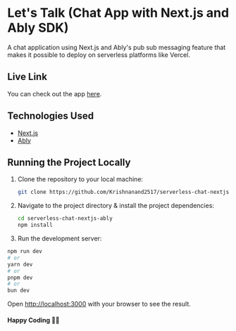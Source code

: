 # Let's Talk (Chat App with Next.js and Ably SDK)

A chat application using Next.js and Ably's pub sub messaging feature that makes it possible to deploy on serverless platforms like Vercel.

## Live Link

You can check out the app [here](link-yet-to-be-added).

## Technologies Used

- [Next.js](https://nextjs.org)
- [Ably](https://ably.com/)

## Running the Project Locally

1. Clone the repository to your local machine:

   ```bash
   git clone https://github.com/Krishnanand2517/serverless-chat-nextjs-ably
   ```

1. Navigate to the project directory & install the project dependencies:

   ```bash
   cd serverless-chat-nextjs-ably
   npm install
   ```

1. Run the development server:

```bash
npm run dev
# or
yarn dev
# or
pnpm dev
# or
bun dev
```

Open [http://localhost:3000](http://localhost:3000) with your browser to see the result.

#### Happy Coding 🎉✨
